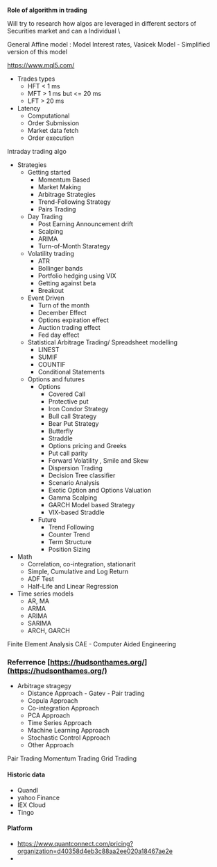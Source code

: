 **Role of algorithm in trading**

Will try to research how algos are leveraged in different sectors of Securities market and can a Individual \



General Affine model  : Model Interest rates,  Vasicek Model - Simplified version of this model




https://www.mql5.com/






* Trades types
	* HFT < 1 ms
	* MFT > 1 ms but  <= 20 ms
	* LFT > 20 ms
* Latency 
	* Computational
	* Order Submission
	* Market data fetch
	* Order execution





Intraday trading algo



* Strategies
	* Getting started
		* Momentum Based
		* Market Making
		* Arbitrage Strategies
		* Trend-Following Strategy
		* Pairs Trading
	* Day Trading
		* Post Earning Announcement drift
		* Scalping
		* ARIMA
		* Turn-of-Month Starategy
	* Volatility trading
		* ATR
		* Bollinger bands
		* Portfolio hedging using VIX
		* Getting against beta
		* Breakout
	* Event Driven
		* Turn of the month
		* December Effect
		* Options expiration effect
		* Auction  trading effect
		* Fed day effect
	* Statistical Arbitrage Trading/ Spreadsheet modelling
		* LINEST
		* SUMIF
		* COUNTIF
		* Conditional Statements
	* Options and futures
		* Options
			* Covered Call
			* Protective put
			* Iron Condor Strategy
			* Bull call Strategy 
			* Bear Put Strategy
			* Butterfly
			* Straddle
			* Options pricing and Greeks
			* Put call parity
			* Forward Volatility , Smile and Skew
			* Dispersion Trading
			* Decision Tree classifier
			* Scenario Analysis
			* Exotic Option and Options Valuation
			* Gamma Scalping
			* GARCH Model based Strategy
			* VIX-based Straddle
		* Future
			* Trend Following
			* Counter Trend
			* Term Structure
			* Position Sizing
* Math 
	* Correlation, co-integration, stationarit
	* Simple, Cumulative and Log Return
	* ADF Test
	* Half-Life and Linear Regression
* Time series models
	* AR, MA
	* ARMA
	* ARIMA
	* SARIMA
	* ARCH, GARCH







Finite Element Analysis
CAE - Computer Aided Engineering






### Referrence [https://hudsonthames.org/](https://hudsonthames.org/)
* Arbitrage stragegy
	* Distance Approach - Gatev - Pair trading
	* Copula Approach
	* Co-integration Approach
	* PCA Approach
	* Time Series Approach
	* Machine Learning Approach
	* Stochastic Control Approach
	* Other Approach



Pair Trading
Momentum Trading
Grid Trading






#### Historic data
* Quandl
* yahoo Finance
* IEX Cloud
* Tingo


#### Platform
* https://www.quantconnect.com/pricing?organization=d40358d4eb3c88aa2ee020a18467ae2e
* 
